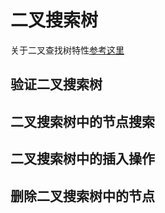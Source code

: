 # 二叉搜索树

关于二叉查找树特性[参考这里](../4%20Tree/2-二叉查找树/二叉查找树.md)

## 验证二叉搜索树 


## 二叉搜索树中的节点搜索


## 二叉搜索树中的插入操作


## 删除二叉搜索树中的节点













